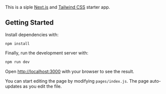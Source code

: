 This is a siple [Next.js](https://nextjs.org/) and [Tailwind CSS]() starter app.

## Getting Started

Install dependencies with:

```
npm install
```

Finally, run the development server with:

```bash
npm run dev
```

Open [http://localhost:3000](http://localhost:3000) with your browser to see the result.

You can start editing the page by modifying `pages/index.js`. The page auto-updates as you edit the file.
